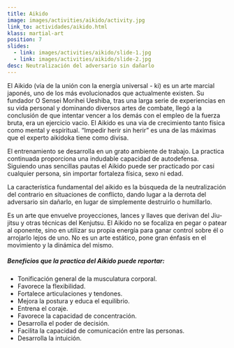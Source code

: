 ```yaml
---
title: Aikido
image: images/activities/aikido/activity.jpg
link_to: actividades/aikido.html
klass: martial-art
position: 7
slides:
  - link: images/activities/aikido/slide-1.jpg
  - link: images/activities/aikido/slide-2.jpg
desc: Neutralización del adversario sin dañarlo
---
```

<p>El Aikido (vía de la unión con la energía universal - ki) es un arte marcial japonés, uno de los más evolucionados que actualmente existen.
Su fundador O Sensei Morihei Ueshiba, tras una larga serie de experiencias en su vida personal y dominando diversos artes de combate, llegó a la conclusión de que intentar vencer a los demás con el empleo de la fuerza bruta, era un ejercicio vacio.
El Aikido es una via de crecimiento tanto física como mental y espiritual.
“Impedir herir sin herir” es una de las máximas que el experto aikidoka tiene como divisa.</p>

<p>El entrenamiento se desarrolla en un grato ambiente de trabajo.
La practica continuada proporciona una indudable capacidad de autodefensa.
Siguiendo unas sencillas pautas el Aikido puede ser practicado por casi cualquier persona, sin importar fortaleza física, sexo ni edad.</p>

<p>La característica fundamental del aikido es la búsqueda de la neutralización del contrario en situaciones de conflicto, dando lugar a la derrota del adversario sin dañarlo, en lugar de simplemente destruirlo o humillarlo.</p>

<p>Es un arte que envuelve proyecciones, lances y llaves que derivan del Jiu-jitsu y otras técnicas del Kenjutsu.
El Aikido no se focaliza en pegar o patear al oponente, sino en utilizar su propia energía para ganar control sobre él o arrojarlo lejos de uno.
No es un arte estático, pone gran énfasis en el movimiento y la dinámica del mismo.</p>

<h5>Beneficios que la practica del Aikido puede reportar:</h5>
<ul>
  <li>Tonificación general de la musculatura corporal.</li>
  <li>Favorece la flexibilidad.</li>
  <li>Fortalece articulaciones y tendones.</li>
  <li>Mejora la postura y educa el equilibrio.</li>
  <li>Entrena el coraje.</li>
  <li>Favorece la capacidad de concentración.</li>
  <li>Desarrolla el poder de decisión.</li>
  <li>Facilita la capacidad de comunicación entre las personas.</li>
  <li>Desarrolla la intuición.</li>
</ul>


